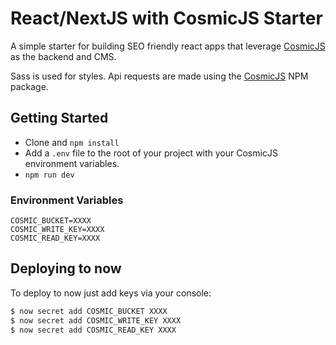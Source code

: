 # React/NextJS with CosmicJS Starter
A simple starter for building SEO friendly react apps that leverage [CosmicJS](https://cosmicjs.com) as the backend and CMS.

Sass is used for styles.
Api requests are made using the [CosmicJS](https://www.npmjs.com/package/cosmicjs) NPM package.

## Getting Started
- Clone and `npm install`
- Add a `.env` file to the root of your project with your CosmicJS environment variables.
- `npm run dev`

### Environment Variables
```
COSMIC_BUCKET=XXXX
COSMIC_WRITE_KEY=XXXX
COSMIC_READ_KEY=XXXX
```

## Deploying to now

To deploy to now just add keys via your console:
```sh
$ now secret add COSMIC_BUCKET XXXX
$ now secret add COSMIC_WRITE_KEY XXXX
$ now secret add COSMIC_READ_KEY XXXX
```
